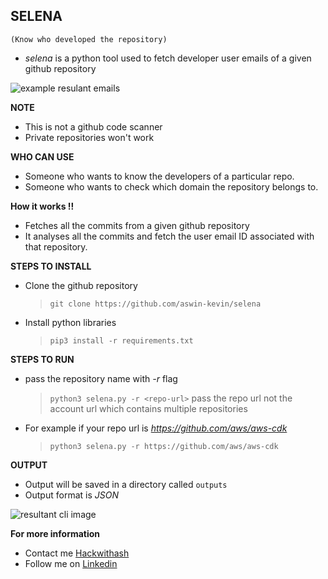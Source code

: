 ## SELENA

`(Know who developed the repository)`

- _selena_ is a python tool used to fetch developer user emails of a given github repository

![example resulant emails](https://www.linkpicture.com/q/Screenshot-2022-09-20-164825.png)

**NOTE**

- This is not a github code scanner
- Private repositories won't work

**WHO CAN USE**

- Someone who wants to know the developers of a particular repo.
- Someone who wants to check which domain the repository belongs to.

**How it works !!**

- Fetches all the commits from a given github repository
- It analyses all the commits and fetch the user email ID associated with that repository.

**STEPS TO INSTALL**

- Clone the github repository
  > `git clone https://github.com/aswin-kevin/selena`
- Install python libraries
  > `pip3 install -r requirements.txt`

**STEPS TO RUN**

- pass the repository name with _-r_ flag

  > `python3 selena.py -r <repo-url>`
  > pass the repo url not the account url which contains multiple repositories

- For example if your repo url is *https://github.com/aws/aws-cdk*
  > `python3 selena.py -r https://github.com/aws/aws-cdk`

**OUTPUT**

- Output will be saved in a directory called `outputs`
- Output format is _JSON_

![resultant cli image](https://www.linkpicture.com/q/Screenshot-2022-09-20-164654.png)

**For more information**

- Contact me [Hackwithash](https://www.hackwithash.com)
- Follow me on [Linkedin](https://www.linkedin.com/in/aswin-venkat-ceo/)
